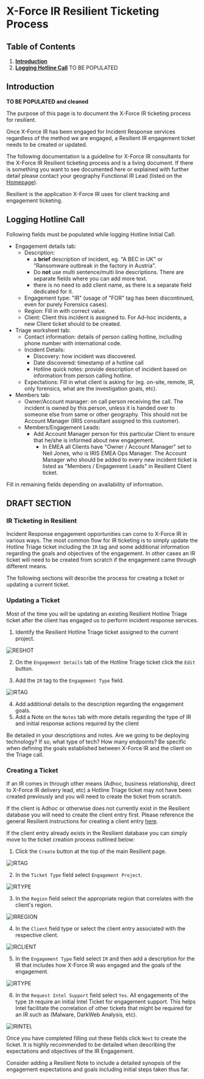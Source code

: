 

# X-Force IR Resilient Ticketing Process

## Table of Contents
1. **[Introduction](#Introduction)**
2. **[Logging Hotline Call](#Logging-Hotline-Call)**
TO BE POPULATED

## Introduction
**TO BE POPULATED and cleaned**

The purpose of this page is to document the X-Force IR ticketing process for resilient.

Once X-Force IR has been engaged for Incident Response services regardless of the method we are engaged, a Resilient IR engagement ticket needs to be created or updated.

The following documentation is a guideline for X-Force IR consultants for the X-Force IR Resilient ticketing process and is a living document. If there is something you want to see documented here or explained with further detail please contact your geography Functional IR Lead (listed on the [Homepage](https://github.ibm.com/IRIS-NA/DFIR-wiki/blob/master/Home.md)).

Resilient is the application X-Force IR uses for client tracking and engagement ticketing. 

## Logging Hotline Call
Following fields must be populated while logging Hotline Initial Call:
- Engagement details tab:
	- Description:
		- a **brief** description of incident, eg. "A BEC in UK" or "Ransomware outbreak in the factory in Austria".
		- Do **not** use multi sentence/multi line descriptions. There are separate fields where you can add more text.
		- there is no need to add client name, as there is a separate field dedicated for it.
	- Engagement type: "IR" (usage of "FOR" tag has been discontinued, even for purely Forensics cases).
	- Region: Fill in with correct value.
	- Client: Client this incident is assigned to. For Ad-hoc incidents, a new Client ticket should to be created.
- Triage worksheet tab:
	- Contact information: details of person calling hotline, including phone number with international code.
	- Incident Details:
		- Discovery: how incident was discovered.
		- Date discovered: timestamp of a hotline call
		- Hotline quick notes: provide description of incident based on information from person calling hotline.
	- Expectations: Fill in what client is asking for (eg. on-site, remote, IR, only forensics, what are the investigation goals, etc).
- Members tab:
	- Owner/Account manager: on call person receiving the call. The incident is owned by this person, unless it is handed over to someone else from same or other geography. This should not be Account Manager (IRIS consultant assigned to this customer).
	- Members/Engagement Leads: 
		- Add Account Manager person for this particular Client to ensure that he/she is informed about new engagement. 
			- In EMEA all Clients have "Owner / Account Manager" set to Neil Jones, who is IRIS EMEA Ops Manager. The Account Manager who should be added to every new incident ticket is listed as "Members / Engagement Leads" in Resilient Client ticket. 

Fill in remaining fields depending on availability of information.

## DRAFT SECTION



### IR Ticketing in Resilient
Incident Response engagement opportunities can come to X-Force IR in various ways. The most common flow for IR ticketing is to simply update the Hotline Triage ticket including the `IR` tag and some additional information regarding the goals and objectives of the engagement. In other cases an IR ticket will need to be created from scratch if the engagement came through different means.

The following sections will describe the process for creating a ticket or updating a current ticket.

### Updating a Ticket

Most of the time you will be updating an existing Resilient Hotline Triage ticket after the client has engaged us to perform incident response services. 

1. Identify the Resilient Hotline Triage ticket assigned to the current project.

![RESHOT](https://github.ibm.com/IRIS-NA/DFIR-wiki/wiki/DFIR/Resilient_Hotline.png)
 
2. On the `Engagement Details` tab of the Hotline Triage ticket click the `Edit` button.

3. Add the `IR` tag to the `Engagement Type` field.

![IRTAG](https://github.ibm.com/IRIS-NA/DFIR-wiki/wiki/DFIR/Resilient_Hotline02.png)

4. Add additional details to the description regarding the engagement goals.
5. Add a Note on the `Notes` tab with more details regarding the type of IR and initial response actions required by the client

Be detailed in your descriptions and notes. Are we going to be deploying technology? If so, what type of tech? How many endpoints? Be specific when defining the goals established between X-Force IR and the client on the Triage call.

### Creating a Ticket

If an IR comes in through other means (Adhoc, business relationship, direct to X-Force IR delivery lead, etc) a Hotline Triage ticket may not have been created previously and you will need to create the ticket from scratch.

If the client is Adhoc or otherwise does not currently exist in the Resilient database you will need to create the client entry first. Please reference the general Resilient instructions for creating a client entry [here](https://github.ibm.com/IRIS-NA/DFIR-wiki/wiki/IRIS-Resilient).

If the client entry already exists in the Resilient database you can simply move to the ticket creation process outlined below:

1. Click the `Create` button at the top of the main Resilient page.

![IRTAG](https://github.ibm.com/IRIS-NA/DFIR-wiki/wiki/DFIR/Resilient_Hotline03.png)

2. In the `Ticket Type` field select `Engagement Project`.

![IRTYPE](https://github.ibm.com/IRIS-NA/DFIR-wiki/wiki/DFIR/Resilient_Hotline04.png)

3. In the `Region` field select the appropriate region that correlates with the client's region.

![IRREGION](https://github.ibm.com/IRIS-NA/DFIR-wiki/wiki/DFIR/Resilient_Hotline05.png)

4. In the `Client` field type or select the client entry associated with the respective client.

![IRCLIENT](https://github.ibm.com/IRIS-NA/DFIR-wiki/wiki/DFIR/Resilient_Hotline06.png)

5. In the `Engagement Type` field select `IR` and then add a description for the IR that includes how X-Force IR was engaged and the goals of the engagement.

![IRTYPE](https://github.ibm.com/IRIS-NA/DFIR-wiki/wiki/DFIR/Resilient_Hotline07.png)

6. In the `Request Intel Support` field select `Yes`. All engagements of the type `IR` require an initial Intel Ticket for engagement support. This helps Intel facilitate the correlation of other tickets that might be required for an IR such as (Malware, DarkWeb Analysis, etc).

![IRINTEL](https://github.ibm.com/IRIS-NA/DFIR-wiki/wiki/DFIR/Resilient_Hotline07.png)

Once you have completed filling out these fields click `Next` to create the ticket. It is highly recommended to be detailed when describing the expectations and objectives of the IR Engagement.

Consider adding a Resilient Note to include a detailed synopsis of the engagement expectations and goals including initial steps taken thus far.
